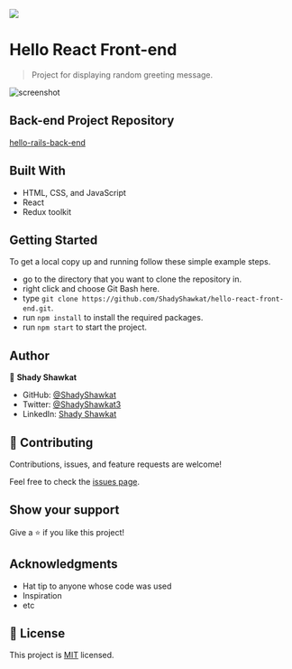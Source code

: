 ![](https://img.shields.io/badge/Microverse-blueviolet)

# Hello React Front-end

> Project for displaying random greeting message.

![screenshot](./app_screenshot.png)


## Back-end Project Repository
[hello-rails-back-end](https://github.com/ShadyShawkat/hello-rails-back-end.git)


## Built With

- HTML, CSS, and JavaScript
- React
- Redux toolkit

## Getting Started

To get a local copy up and running follow these simple example steps.

- go to the directory that you want to clone the repository in.
- right click and choose Git Bash here.
- type `git clone https://github.com/ShadyShawkat/hello-react-front-end.git`.
- run `npm install` to install the required packages.
- run `npm start` to start the project.

## Author

👤 **Shady Shawkat**

- GitHub: [@ShadyShawkat](https://github.com/ShadyShawkat)
- Twitter: [@ShadyShawkat3](https://twitter.com/ShadyShawkat3)
- LinkedIn: [Shady Shawkat](https://linkedin.com/in/Shady-Shawkat)

## 🤝 Contributing

Contributions, issues, and feature requests are welcome!

Feel free to check the [issues page](../../issues/).

## Show your support

Give a ⭐️ if you like this project!

## Acknowledgments

- Hat tip to anyone whose code was used
- Inspiration
- etc

## 📝 License

This project is [MIT](./MIT.md) licensed.